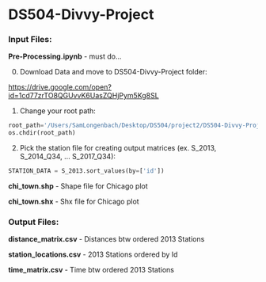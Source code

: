# DS504-Divvy-Project

### Input Files:

**Pre-Processing.ipynb** - must do...

  0) Download Data and move to DS504-Divvy-Project folder:
  
  https://drive.google.com/open?id=1cd77zrTO8QGUvvK6UasZQHjPym5Kg8SL

  1) Change your root path:
```python
root_path='/Users/SamLongenbach/Desktop/DS504/project2/DS504-Divvy-Project/'
os.chdir(root_path)
```

  2) Pick the station file for creating output matrices (ex. S_2013, S_2014_Q34, ... S_2017_Q34):
```python
STATION_DATA = S_2013.sort_values(by=['id'])
```

**chi_town.shp** - Shape file for Chicago plot

**chi_town.shx** - Shx file for Chicago plot

### Output Files:

**distance_matrix.csv**  - Distances btw ordered 2013 Stations

**station_locations.csv**  - 2013 Stations ordered by Id 

**time_matrix.csv**  - Time btw ordered 2013 Stations


